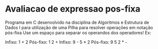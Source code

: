 # Avaliacao de expressao pos-fixa
Programa em C desenvolvido na disciplina de Algoritmos e Estrutura de Dados I para utilização de uma Pilha para resolver operações em notação pós-fixa
Use um espaço para separar os operandos dos operadores!
Ex:

Infixo: 1 + 2
Pós-fixo: 1 2 +
Infixo: 9 - 5 * 2
Pós-fixo: 9 5 2 * -

